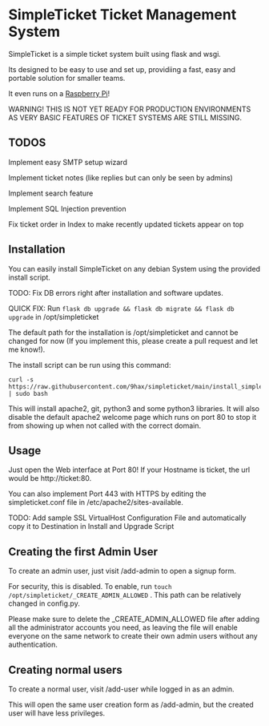 # SimpleTicket Ticket Management System

SimpleTicket is a simple ticket system built using flask and wsgi.

Its designed to be easy to use and set up, providiing a fast, easy and portable solution for smaller teams.

It even runs on a [Raspberry Pi](https://raspberrypi.org)!

WARNING! THIS IS NOT YET READY FOR PRODUCTION ENVIRONMENTS AS VERY BASIC FEATURES OF TICKET SYSTEMS ARE STILL MISSING.

## TODOS

Implement easy SMTP setup wizard

Implement ticket notes (like replies but can only be seen by admins)

Implement search feature

Implement SQL Injection prevention

Fix ticket order in Index to make recently updated tickets appear on top

## Installation

You can easily install SimpleTicket on any debian System using the provided install script.

TODO: Fix DB errors right after installation and software updates.

QUICK FIX: Run ``flask db upgrade && flask db migrate && flask db upgrade`` in /opt/simpleticket

The default path for the installation is /opt/simpleticket and cannot be changed for now
(If you implement this, please create a pull request and let me know!).

The install script can be run using this command:

    curl -s https://raw.githubusercontent.com/9hax/simpleticket/main/install_simpleticket.sh | sudo bash

This will install apache2, git, python3 and some python3 libraries.
It will also disable the default apache2 welcome page which runs on port 80 to stop it from showing up when not called with the correct domain.

## Usage

Just open the Web interface at Port 80! 
If your Hostname is ticket, the url would be http://ticket:80.

You can also implement Port 443 with HTTPS by editing the simpleticket.conf file in /etc/apache2/sites-available. 

TODO: Add sample SSL VirtualHost Configuration File and automatically copy it to Destination in Install and Upgrade Script

## Creating the first Admin User

To create an admin user, just visit /add-admin to open a signup form.

For security, this is disabled. To enable, run ``touch /opt/simpleticket/_CREATE_ADMIN_ALLOWED`` . 
This path can be relatively changed in config.py.

Please make sure to delete the _CREATE_ADMIN_ALLOWED file after adding all the administrator accounts you need, as leaving the file will enable everyone on the same network to create their own admin users without any authentication.

## Creating normal users

To create a normal user, visit /add-user while logged in as an admin.

This will open the same user creation form as /add-admin, but the created user will have less privileges.
